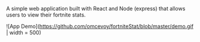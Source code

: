 A simple web application built with React and Node (express) that allows users to view their fortnite stats. 

![App Demo](https://github.com/omcevoy/fortniteStat/blob/master/demo.gif | width = 500)
